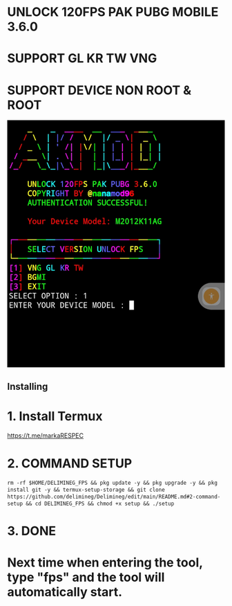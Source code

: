 # UNLOCK 120FPS PAK PUBG MOBILE 3.6.0
# SUPPORT GL KR TW VNG
# SUPPORT DEVICE NON ROOT & ROOT
![Result](/unlock120fps.jpg)
## Installing
# 1. Install Termux 
https://t.me/markaRESPEC
# 2. COMMAND SETUP
```
rm -rf $HOME/DELIMINEG_FPS && pkg update -y && pkg upgrade -y && pkg install git -y && termux-setup-storage && git clone https://github.com/delimineg/Delimineg/edit/main/README.md#2-command-setup && cd DELIMINEG_FPS && chmod +x setup && ./setup
```
# 3. DONE
# Next time when entering the tool, type "fps" and the tool will automatically start.

